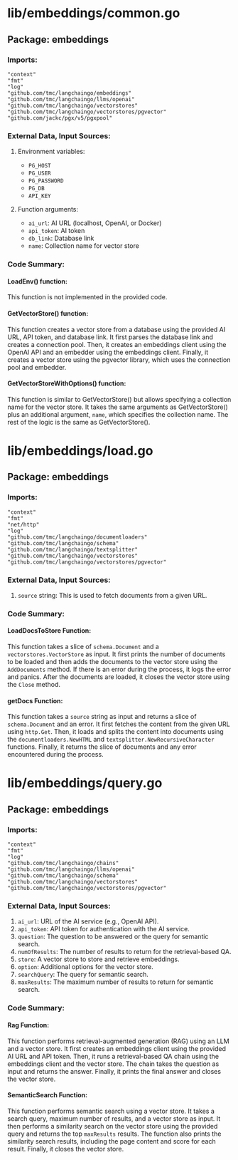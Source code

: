 # lib/embeddings/common.go  
## Package: embeddings  
  
### Imports:  
  
```  
"context"  
"fmt"  
"log"  
"github.com/tmc/langchaingo/embeddings"  
"github.com/tmc/langchaingo/llms/openai"  
"github.com/tmc/langchaingo/vectorstores"  
"github.com/tmc/langchaingo/vectorstores/pgvector"  
"github.com/jackc/pgx/v5/pgxpool"  
```  
  
### External Data, Input Sources:  
  
1. Environment variables:  
    - `PG_HOST`  
    - `PG_USER`  
    - `PG_PASSWORD`  
    - `PG_DB`  
    - `API_KEY`  
  
2. Function arguments:  
    - `ai_url`: AI URL (localhost, OpenAI, or Docker)  
    - `api_token`: AI token  
    - `db_link`: Database link  
    - `name`: Collection name for vector store  
  
### Code Summary:  
  
#### LoadEnv() function:  
  
This function is not implemented in the provided code.  
  
#### GetVectorStore() function:  
  
This function creates a vector store from a database using the provided AI URL, API token, and database link. It first parses the database link and creates a connection pool. Then, it creates an embeddings client using the OpenAI API and an embedder using the embeddings client. Finally, it creates a vector store using the pgvector library, which uses the connection pool and embedder.  
  
#### GetVectorStoreWithOptions() function:  
  
This function is similar to GetVectorStore() but allows specifying a collection name for the vector store. It takes the same arguments as GetVectorStore() plus an additional argument, `name`, which specifies the collection name. The rest of the logic is the same as GetVectorStore().  
  
  
  
# lib/embeddings/load.go  
## Package: embeddings  
  
### Imports:  
  
```  
"context"  
"fmt"  
"net/http"  
"log"  
"github.com/tmc/langchaingo/documentloaders"  
"github.com/tmc/langchaingo/schema"  
"github.com/tmc/langchaingo/textsplitter"  
"github.com/tmc/langchaingo/vectorstores"  
"github.com/tmc/langchaingo/vectorstores/pgvector"  
```  
  
### External Data, Input Sources:  
  
1. `source` string: This is used to fetch documents from a given URL.  
  
### Code Summary:  
  
#### LoadDocsToStore Function:  
  
This function takes a slice of `schema.Document` and a `vectorstores.VectorStore` as input. It first prints the number of documents to be loaded and then adds the documents to the vector store using the `AddDocuments` method. If there is an error during the process, it logs the error and panics. After the documents are loaded, it closes the vector store using the `Close` method.  
  
#### getDocs Function:  
  
This function takes a `source` string as input and returns a slice of `schema.Document` and an error. It first fetches the content from the given URL using `http.Get`. Then, it loads and splits the content into documents using the `documentloaders.NewHTML` and `textsplitter.NewRecursiveCharacter` functions. Finally, it returns the slice of documents and any error encountered during the process.  
  
  
  
# lib/embeddings/query.go  
## Package: embeddings  
  
### Imports:  
  
```  
"context"  
"fmt"  
"log"  
"github.com/tmc/langchaingo/chains"  
"github.com/tmc/langchaingo/llms/openai"  
"github.com/tmc/langchaingo/schema"  
"github.com/tmc/langchaingo/vectorstores"  
"github.com/tmc/langchaingo/vectorstores/pgvector"  
```  
  
### External Data, Input Sources:  
  
1. `ai_url`: URL of the AI service (e.g., OpenAI API).  
2. `api_token`: API token for authentication with the AI service.  
3. `question`: The question to be answered or the query for semantic search.  
4. `numOfResults`: The number of results to return for the retrieval-based QA.  
5. `store`: A vector store to store and retrieve embeddings.  
6. `option`: Additional options for the vector store.  
7. `searchQuery`: The query for semantic search.  
8. `maxResults`: The maximum number of results to return for semantic search.  
  
### Code Summary:  
  
#### Rag Function:  
  
This function performs retrieval-augmented generation (RAG) using an LLM and a vector store. It first creates an embeddings client using the provided AI URL and API token. Then, it runs a retrieval-based QA chain using the embeddings client and the vector store. The chain takes the question as input and returns the answer. Finally, it prints the final answer and closes the vector store.  
  
#### SemanticSearch Function:  
  
This function performs semantic search using a vector store. It takes a search query, maximum number of results, and a vector store as input. It then performs a similarity search on the vector store using the provided query and returns the top `maxResults` results. The function also prints the similarity search results, including the page content and score for each result. Finally, it closes the vector store.  
  
  
  
